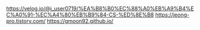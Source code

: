 https://velog.io/@j_user0719/%EA%B8%B0%EC%88%A0%EB%A9%B4%EC%A0%91-%EC%A4%80%EB%B9%84-CS-%ED%8E%B8
https://jeong-pro.tistory.com/
https://gmoon92.github.io/